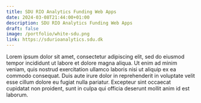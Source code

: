 ```yaml
---
title: SDU RIO Analytics Funding Web Apps
date: 2024-03-08T21:44:00+01:00
description: SDU RIO Analytics Funding Web Apps
draft: false
image: /portfolio/white-sdu.png
link: https://sdurioanalytics.sdu.dk
---
```


Lorem ipsum dolor sit amet, consectetur adipiscing elit, sed do eiusmod tempor incididunt ut labore et dolore magna aliqua. Ut enim ad minim veniam, quis nostrud exercitation ullamco laboris nisi ut aliquip ex ea commodo consequat. Duis aute irure dolor in reprehenderit in voluptate velit esse cillum dolore eu fugiat nulla pariatur. Excepteur sint occaecat cupidatat non proident, sunt in culpa qui officia deserunt mollit anim id est laborum.
